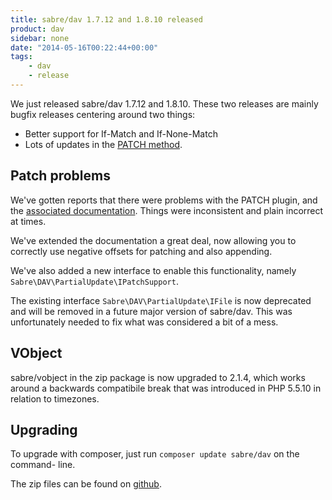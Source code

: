 ```yaml
---
title: sabre/dav 1.7.12 and 1.8.10 released
product: dav
sidebar: none
date: "2014-05-16T00:22:44+00:00"
tags:
    - dav
    - release
---
```


We just released sabre/dav 1.7.12 and 1.8.10. These two releases are mainly
bugfix releases centering around two things:

* Better support for If-Match and If-None-Match
* Lots of updates in the [PATCH method][1].


Patch problems
--------------

We've gotten reports that there were problems with the PATCH plugin, and
the [associated documentation][1]. Things were inconsistent and plain
incorrect at times.

We've extended the documentation a great deal, now allowing you to correctly
use negative offsets for patching and also appending.

We've also added a new interface to enable this functionality, namely
`Sabre\DAV\PartialUpdate\IPatchSupport`.

The existing interface `Sabre\DAV\PartialUpdate\IFile` is now deprecated and
will be removed in a future major version of sabre/dav. This was unfortunately
needed to fix what was considered a bit of a mess.


VObject
-------

sabre/vobject in the zip package is now upgraded to 2.1.4, which works around
a backwards compatibile break that was introduced in PHP 5.5.10 in relation to
timezones.

Upgrading
---------

To upgrade with composer, just run `composer update sabre/dav` on the command-
line.

The zip files can be found on [github][2].

[1]: /dav/patch
[2]: https://github.com/fruux/sabre-dav/releases
